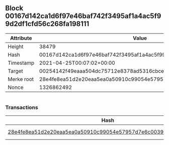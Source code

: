 ## Block 00167d142ca1d6f97e46baf742f3495af1a4ac5f99d2df1cfd56c268fa198111

Attribute | Value
--- | ---
Height | 38479
Hash | 00167d142ca1d6f97e46baf742f3495af1a4ac5f99d2df1cfd56c268fa198111
Timestamp | 2021-04-25T00:07:02+00:00
Target | 00254142f49eaaa504dc75712e8378ad5316cbcead634704b3734b6271167cc4
Merke root | 28e4fe8ea51d2e20eaa5ea0a50910c99054e57957d7e6c0039c08c9780a0b205
Nonce | 1326862492

```

```

### Transactions

Hash | Amount
--- | ---
[28e4fe8ea51d2e20eaa5ea0a50910c99054e57957d7e6c0039c08c9780a0b205](28e4fe8ea51d2e20eaa5ea0a50910c99054e57957d7e6c0039c08c9780a0b205.md) | 10.00000000 SKEPTI 
